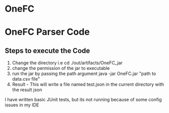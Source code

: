 # OneFC
# OneFC Parser Code 

## Steps to execute the Code

1. Change the directory
  i.e cd ./out/artifacts/OneFC_jar
2. change the permission of the jar to executable
3. run the jar by passing the path argument 
  java -jar OneFC.jar "path to data.csv file"
4. Result - This will write a file named test.json in the current directory with the result json

I have written basic JUnit tests, but its not running because of some config issues in my IDE
